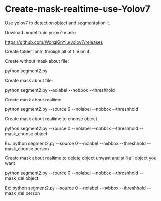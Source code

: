 # Create-mask-realtime-use-Yolov7


 Use yolov7 to detection object and segmentation it.



Dowload model train yolov7-mask:



https://github.com/WongKinYiu/yolov7/releases


Create folder 'anh' through all of file on it


Create without mask about file:


python segment2.py 


Create mask about file:


python segment2.py --nolabel --nobbox --threshhold


Create mask about realtime:


python segment2.py --source 0 --nolabel --nobbox --threshhold


Create mask about realtime to choose object


python segment2.py --source 0 --nolabel --nobbox --threshhold --mask_choose object


Ex: python segment2.py --source 0 --nolabel --nobbox --threshhold --mask_choose person


Create mask about realtime to delete object unwant and still all object you want


python segment2.py --source 0 --nolabel --nobbox --threshhold --mask_del object


Ex: python segment2.py --source 0 --nolabel --nobbox --threshhold --mask_del person
